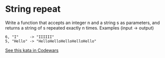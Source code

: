 # String repeat

Write a function that accepts an integer n and a string s as parameters, and returns a string of s repeated exactly n times.
Examples (input -> output)
```
6, "I"     -> "IIIIII"
5, "Hello" -> "HelloHelloHelloHelloHello"
```
[See this kata in Codewars](https://www.codewars.com/kata/57a0e5c372292dd76d000d7e)

